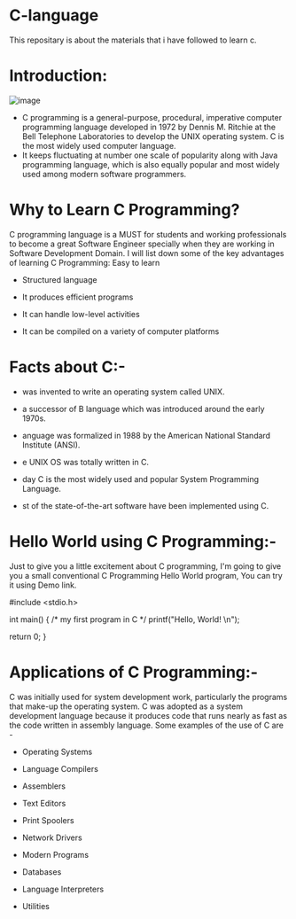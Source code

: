 # C-language
This repositary is about the materials that i have followed to learn c.
# Introduction:

![image](https://user-images.githubusercontent.com/88799249/161821311-271b2083-a3ba-41f9-9c04-929457834b20.png)

* C programming is a general-purpose, procedural, imperative computer programming language developed in 1972 by Dennis M. Ritchie at the Bell Telephone Laboratories to develop the UNIX operating system. C is the most widely used computer language.
* It keeps fluctuating at number one scale of popularity along with Java programming language, which is also equally popular and most widely used among modern software programmers.
# Why to Learn C Programming?

C programming language is a MUST for students and working professionals to become a great Software Engineer specially when they are working in Software Development Domain. I will list down some of the key advantages of learning C Programming:
Easy to learn

* Structured language

* It produces efficient programs

* It can handle low-level activities

* It can be compiled on a variety of computer platforms
# Facts about C:-
* was invented to write an operating system called UNIX.

*  a successor of B language which was introduced around the early 1970s.

* anguage was formalized in 1988 by the American National Standard Institute (ANSI).

* e UNIX OS was totally written in C.

* day C is the most widely used and popular System Programming Language.

* st of the state-of-the-art software have been implemented using C.
# Hello World using C Programming:-
Just to give you a little excitement about C programming, I'm going to give you a small conventional C Programming Hello World program, You can try it using Demo link.


#include <stdio.h>

int main() {
   /* my first program in C */
   printf("Hello, World! \n");
   
   return 0;
}
# Applications of C Programming:-
C was initially used for system development work, particularly the programs that make-up the operating system. C was adopted as a system development language because it produces code that runs nearly as fast as the code written in assembly language. Some examples of the use of C are -

* Operating Systems

* Language Compilers

* Assemblers

* Text Editors


* Print Spoolers

* Network Drivers

* Modern Programs

* Databases

* Language Interpreters

* Utilities
